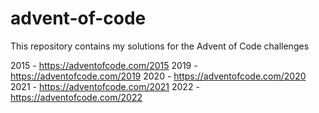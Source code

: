 # advent-of-code
This repository contains my solutions for the Advent of Code challenges

2015 - https://adventofcode.com/2015
2019 - https://adventofcode.com/2019
2020 - https://adventofcode.com/2020
2021 - https://adventofcode.com/2021
2022 - https://adventofcode.com/2022